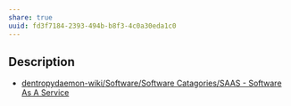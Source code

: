 ```yaml
---
share: true
uuid: fd3f7184-2393-494b-b8f3-4c0a30eda1c0
---
```

## Description

* [dentropydaemon-wiki/Software/Software Catagories/SAAS - Software As A Service](/undefined)
